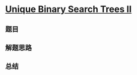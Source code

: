 # [Unique Binary Search Trees II](https://leetcode.com/problems/unique-binary-search-trees-ii/)
## 题目


## 解题思路


## 总结


